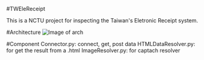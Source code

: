 #TWEleReceipt

This is a NCTU project for inspecting the Taiwan's Eletronic Receipt system.

#Architecture
![Image of arch](https://github.com/hsucw/TWEleReceipt/tree/master/pic/arch.png)

#Component
Connector.py: connect, get, post data
HTMLDataResolver.py: for get the result from a .html
ImageResolver.py: for captach resolver

